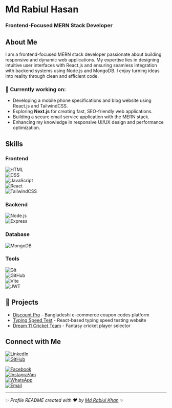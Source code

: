 # Md Rabiul Hasan  
### Frontend-Focused MERN Stack Developer


## About Me  
I am a frontend-focused MERN stack developer passionate about building responsive and dynamic web applications. My expertise lies in designing intuitive user interfaces with React.js and ensuring seamless integration with backend systems using Node.js and MongoDB. I enjoy turning ideas into reality through clean and efficient code.

### 🔭 Currently working on:  
- Developing a mobile phone specifications and blog website using React.js and TailwindCSS.  
- Exploring **Next.js** for creating fast, SEO-friendly web applications.  
- Building a secure email service application with the MERN stack.  
- Enhancing my knowledge in responsive UI/UX design and performance optimization.




## Skills  

### Frontend  
![HTML](https://img.shields.io/badge/-HTML5-E34F26?logo=html5&logoColor=white&style=for-the-badge)  
![CSS](https://img.shields.io/badge/-CSS3-1572B6?logo=css3&logoColor=white&style=for-the-badge)  
![JavaScript](https://img.shields.io/badge/-JavaScript-F7DF1E?logo=javascript&logoColor=black&style=for-the-badge)  
![React](https://img.shields.io/badge/-React-61DAFB?logo=react&logoColor=white&style=for-the-badge)  
![TailwindCSS](https://img.shields.io/badge/-TailwindCSS-06B6D4?logo=tailwindcss&logoColor=white&style=for-the-badge)  

### Backend  
![Node.js](https://img.shields.io/badge/-Node.js-339933?logo=node.js&logoColor=white&style=for-the-badge)  
![Express](https://img.shields.io/badge/-Express-000000?logo=express&logoColor=white&style=for-the-badge)  

### Database  
![MongoDB](https://img.shields.io/badge/-MongoDB-47A248?logo=mongodb&logoColor=white&style=for-the-badge)  

### Tools  
![Git](https://img.shields.io/badge/-Git-F05032?logo=git&logoColor=white&style=for-the-badge)  
![GitHub](https://img.shields.io/badge/-GitHub-181717?logo=github&logoColor=white&style=for-the-badge)  
![Vite](https://img.shields.io/badge/-Vite-646CFF?logo=vite&logoColor=white&style=for-the-badge)  
![JWT](https://img.shields.io/badge/-JWT-000000?logo=jsonwebtokens&logoColor=white&style=for-the-badge)
## 🌟 Projects
- [Discount Pro](https://github.com/your-repo) - Bangladeshi e-commerce coupon codes platform
- [Typing Speed Test](https://github.com/your-repo) - React-based typing speed testing website
- [Dream 11 Cricket Team](https://github.com/your-repo) - Fantasy cricket player selector
## Connect with Me  

[![LinkedIn](https://img.shields.io/badge/-LinkedIn-0A66C2?logo=linkedin&logoColor=white&style=for-the-badge)](https://www.linkedin.com/in/md-rabiul-khan-77b417254)  
[![GitHub](https://img.shields.io/badge/-GitHub-181717?logo=github&logoColor=white&style=for-the-badge)](https://github.com/rabiulkhan7224)  
 
[![Facebook](https://img.shields.io/badge/-Facebook-1877F2?logo=facebook&logoColor=white&style=for-the-badge)](https://www.facebook.com/mdrabiul.khan.351?mibextid=ZbWKwL)  
[![Instagra⅖m](https://img.shields.io/badge/-Instagram-E4405F?logo=instagram&logoColor=white&style=for-the-badge)](https://www.instagram.com/mdrabiul.khan.351?igsh=enBxbDN4eWhnc242)  
[![WhatsApp](https://img.shields.io/badge/-WhatsApp-25D366?logo=whatsapp&logoColor=white&style=for-the-badge)](https://wa.me/8801779893574)  
[![Email](https://img.shields.io/badge/-Gmail-D14836?logo=gmail&logoColor=white&style=for-the-badge)](mailto:mdrabiulkhanbabo@gmail.com)





---

✨ _Profile README created with ❤️ by [Md Rabiul Khan](https://github.com/rabiulkhan)_ ✨



<!--
**rabiulkhan7224/rabiulkhan7224** is a ✨ _special_ ✨ repository because its `README.md` (this file) appears on your GitHub profile.

Here are some ideas to get you started:

- 🔭 I’m currently working on ...
- 🌱 I’m currently learning ...
- 👯 I’m looking to collaborate on ...
- 🤔 I’m looking for help with ...
- 💬 Ask me about ...
- 📫 How to reach me: ...
- 😄 Pronouns: ...
- ⚡ Fun fact: ...
-->
